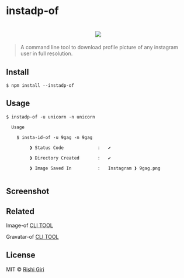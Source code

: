 # instadp-of

<h1 align="center">
<img src="http://rishigiri.com/github/instagram.png"></img>
</h1>

> A command line tool to download profile picture of any instagram user in full resolution.

## Install

```
$ npm install --instadp-of
```

## Usage

```
$ instadp-of -u unicorn -n unicorn

  Usage

    $ insta-id-of -u 9gag -n 9gag

         ❱ Status Code             :   ✔

         ❱ Directory Created       :   ✔

         ❱ Image Saved In          :   Instagram ❱ 9gag.png


```
## Screenshot


## Related

Image-of [ CLI TOOL ](https://github.com/CodeDotJS/image-of)

Gravatar-of [ CLI TOOL ](https://github.com/CodeDotJS/gravatar-of)

## License

MIT © [Rishi Giri](http://rishigiri.com)
